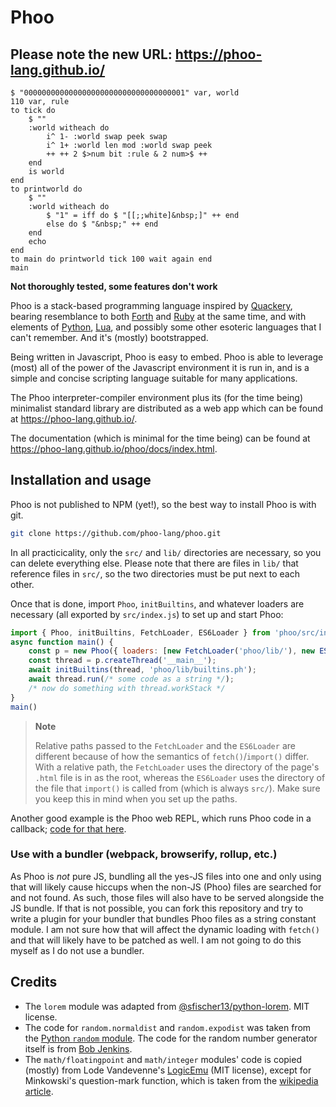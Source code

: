 # Phoo

## Please note the new URL: [https://**phoo-lang**.github.io/](https://phoo-lang.github.io/)

<!-- cSpell:ignore phoo -->

```forth
$ "000000000000000000000000000000000001" var, world
110 var, rule
to tick do
    $ ""
    :world witheach do
        i^ 1- :world swap peek swap
        i^ 1+ :world len mod :world swap peek
        ++ ++ 2 $>num bit :rule & 2 num>$ ++
    end
    is world
end
to printworld do
    $ ""
    :world witheach do
        $ "1" = iff do $ "[[;;white]&nbsp;]" ++ end
        else do $ "&nbsp;" ++ end
    end
    echo
end
to main do printworld tick 100 wait again end
main
```

**Not thoroughly tested, some features don't work**

Phoo is a stack-based programming language inspired by [Quackery][], bearing resemblance to both [Forth][] and [Ruby][] at the same time, and with elements of [Python][], [Lua][], and possibly some other esoteric languages that I can't remember. And it's (mostly) bootstrapped.

Being written in Javascript, Phoo is easy to embed. Phoo is able to leverage (most) all of the power of the Javascript environment it is run in, and is a simple and concise scripting language suitable for many applications.

The Phoo interpreter-compiler environment plus its (for the time being) minimalist standard library are distributed as a web app which can be found at <https://phoo-lang.github.io/>.

[Quackery]: https://github.com/GordonCharlton/Quackery
[Forth]: https://www.forth.com/forth/
[Ruby]: https://www.ruby-lang.org/
[Python]: https://www.python.org/
[Lua]: https://www.lua.org/

The documentation (which is minimal for the time being) can be found at <https://phoo-lang.github.io/phoo/docs/index.html>.

## Installation and usage

Phoo is not published to NPM (yet!), so the best way to install Phoo is with git.

```bash
git clone https://github.com/phoo-lang/phoo.git
```

In all practicicality, only the `src/` and `lib/` directories are necessary, so you can delete everything else. Please note that there are files in `lib/` that reference files in `src/`, so the two directories must be put next to each other.

Once that is done, import `Phoo`, `initBuiltins`, and whatever loaders are necessary (all exported by `src/index.js`) to set up and start Phoo:

```js
import { Phoo, initBuiltins, FetchLoader, ES6Loader } from 'phoo/src/index.js';
async function main() {
    const p = new Phoo({ loaders: [new FetchLoader('phoo/lib/'), new ES6Loader('../lib/')] });
    const thread = p.createThread('__main__');
    await initBuiltins(thread, 'phoo/lib/builtins.ph');
    await thread.run(/* some code as a string */);
    /* now do something with thread.workStack */
}
main()
```

> **Note**
> 
> Relative paths passed to the `FetchLoader` and the `ES6Loader` are different because of how the semantics of `fetch()`/`import()` differ. With a relative path, the `FetchLoader` uses the directory of the page's `.html` file is in as the root, whereas the `ES6Loader` uses the directory of the file that `import()` is called from (which is always `src/`). Make sure you keep this in mind when you set up the paths.

Another good example is the Phoo web REPL, which runs Phoo code in a callback; [code for that here](https://github.com/phoo-lang/phoo-lang.github.io/blob/main/app/main.js).

### Use with a bundler (webpack, browserify, rollup, etc.)

As Phoo is *not* pure JS, bundling all the yes-JS files into one and only using that will likely cause hiccups when the non-JS (Phoo) files are searched for and not found. As such, those files will also have to be served alongside the JS bundle. If that is not possible, you can fork this repository and try to write a plugin for your bundler that bundles Phoo files as a string constant module. I am not sure how that will affect the dynamic loading with `fetch()` and that will likely have to be patched as well. I am not going to do this myself as I do not use a bundler.

## Credits

* The `lorem` module was adapted from [@sfischer13/python-lorem](https://github.com/sfischer13/python-lorem). MIT license.
* The code for `random.normaldist` and `random.expodist` was taken from the [Python `random` module](https://github.com/python/cpython/blob/86a5e22dfe/Lib/random.py). The code for the random number generator itself is from [Bob Jenkins](https://burtleburtle.net/bob/rand/smallprng.html).
* The `math/floatingpoint` and `math/integer` modules' code is copied (mostly) from Lode Vandevenne's [LogicEmu](https://github.com/lvandeve/logicemu) (MIT license), except for Minkowski's question-mark function, which is taken from the [wikipedia article](https://en.wikipedia.org/wiki/Minkowski%27s_question-mark_function#Algorithm).

